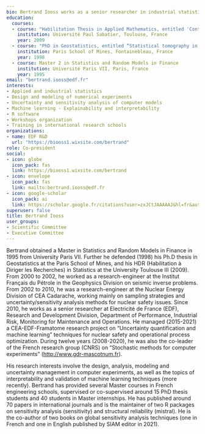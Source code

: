 ```yaml
---
bio: Bertrand Iooss works as a senior researcher in industrial statistics at Electricité de France (EDF). His main research works involve the design, analysis, modeling, uncertainty quantification and validation of computer experiments and machine learning models.
education:
  courses:
  - course: "Habilitation Thesis in Applied Mathematics, entitled 'Contributions to the uncertainty management in numerical modelisation: Wave propagation in random media and analysis of computer experiments'"
    institution: Université Paul Sabatier, Toulouse, France
    year: 2009
  - course: "PhD in Geostatistics, entitled “Statistical tomography in seismic reflection: Estimation of a stochastic velocity model”"
    institution: Paris School of Mines, Fontainebleau, France
    year: 1998
  - course: Master 2 in Statistics and Random Models in Finance
    institution: Université Paris VII, Paris, France
    year: 1995
email: "bertrand.iooss@edf.fr"
interests:
- Applied and industrial statistics
- Design and modeling of numerical experiments 
- Uncertainty and sensitivity analysis of computer models
- Machine learning - Explainability and interpretability
- R software
- Workshops organization
- Training in international research schools
organizations:
- name: EDF R&D
  url: "https://biooss1.wixsite.com/bertrand"
role: Co-president
social:
- icon: globe
  icon_pack: fas
  link: https://biooss1.wixsite.com/bertrand
- icon: envelope
  icon_pack: fas
  link: mailto:bertrand.iooss@edf.fr
- icon: google-scholar
  icon_pack: ai
  link: https://scholar.google.fr/citations?user=zxJCtJAAAAAJ&hl=fr&authuser=2
superuser: false
title: Bertrand Iooss
user_groups:
- Scientific Committee
- Executive Committee
---
```


Bertrand obtained a Master in Statistics and Random Models in Finance in 1995 from University Paris VII. Further he defended (1998) his Ph.D thesis in Geostatistics at the Paris School of Mines, and his HDR (Habilitation à Diriger les Recherches) in Statistics at the University Toulouse III (2009). From 2000 to 2002, he worked as a research-engineer at the Institut Français du Pétrole in the Geophysics Division on seismic inverse problems. From 2002 to 2010, he was a research-engineer at the Nuclear Energy Division of CEA Cadarache, working mainly on sampling strategies and uncertainty/sensitivity analysis methods for nuclear safety issues. Since 2010, he works as a senior researcher at Electricité de France (EDF), Research and Development Division, Department of Performance, Industrial Risk, Monitoring for Maintenance and Operations. He managed (2015-2021) a CEA-EDF-Framatome research project on “Uncertainty quantification and machine learning” techniques for nuclear safety and operational process optimization. During twelve years (2008-2020), he was also the co-leader of the French research group (CNRS) on “Stochastic methods for computer experiments” (http://www.gdr-mascotnum.fr).

His research interests involve the design, analysis, modeling and uncertainty management in computer experiments, as well as the topics of interpretability and validation of machine learning techniques (more recently). Bertrand has provided several Master courses in French engineering schools, supervised or co-supervised around 15 PhD thesis students and 40 students in Master internships. He has published around 70 papers in international journals and is the maintainer of two R packages on sensitivity analysis (sensitivity) and structural reliability (mistral). He is the co-author of two books on global sensitivity analysis techniques (one in French and one in English published by SIAM editor in 2021).
